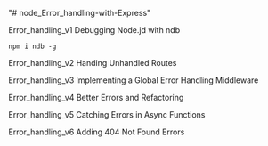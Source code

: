 "# node_Error_handling-with-Express" 

Error_handling_v1
Debugging Node.jd with ndb

```
npm i ndb -g
```

Error_handling_v2
Handing Unhandled Routes

Error_handling_v3
lmplementing a Global Error Handling Middleware

Error_handling_v4
Better Errors and Refactoring

Error_handling_v5
Catching Errors in Async Functions 

Error_handling_v6
Adding 404 Not Found Errors

